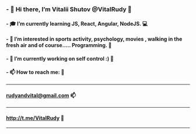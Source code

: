 ### - 👋 Hi there, I’m Vitalii Shutov @VitalRudy 👋
#### - :mortar_board: I’m currently learning JS, React, Angular, NodeJS. :computer:
#### - :octopus: I’m interested in sports activity, psychology, movies , walking in the fresh air and of course..... Programming. :thought_balloon:
#### -  :high_brightness: I’m currently working on self control :) :high_brightness:
#### - 📫 How to reach me: :postbox:
----------------------
#### rudyandvital@gmail.com  :mailbox:
----------------------
#### http://t.me/VitalRudy  :calling:
----------------------

